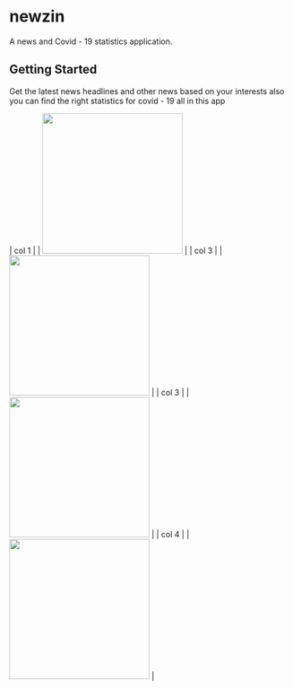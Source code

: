 # newzin

A news and Covid - 19 statistics application.

## Getting Started

Get the latest news headlines and other news
based on your interests 
also you can find the right statistics for covid - 19 all in this app

| col 1      |
| <img src="https://mir-s3-cdn-cf.behance.net/project_modules/disp/3e76e3113284319.602479ac27dcb.png" width="250"> | 
| col 3      |
|<img src="https://mir-s3-cdn-cf.behance.net/project_modules/1400_opt_1/9124b9113284319.602479ac287f3.png" width="250"> | 
| col 3      |
|<img src="https://mir-s3-cdn-cf.behance.net/project_modules/fs/2eb5ec113284319.602479ac282ca.png" width="250"> |
| col 4      |
| <img src="https://mir-s3-cdn-cf.behance.net/project_modules/fs/2eb5ec113284319.602479ac282ca.png" width="250"> |
